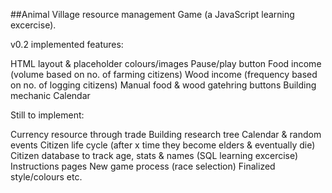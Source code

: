 ##Animal Village resource management Game
(a JavaScript learning excercise).


v0.2 implemented features:

HTML layout & placeholder colours/images
Pause/play button
Food income (volume based on no. of farming citizens)
Wood income (frequency based on no. of logging citizens)
Manual food & wood gatehring buttons
Building mechanic
Calendar


Still to implement:

Currency resource through trade
Building research tree
Calendar & random events
Citizen life cycle (after x time they become elders & eventually die)
Citizen database to track age, stats & names (SQL learning excercise)
Instructions pages
New game process (race selection)
Finalized style/colours etc.

